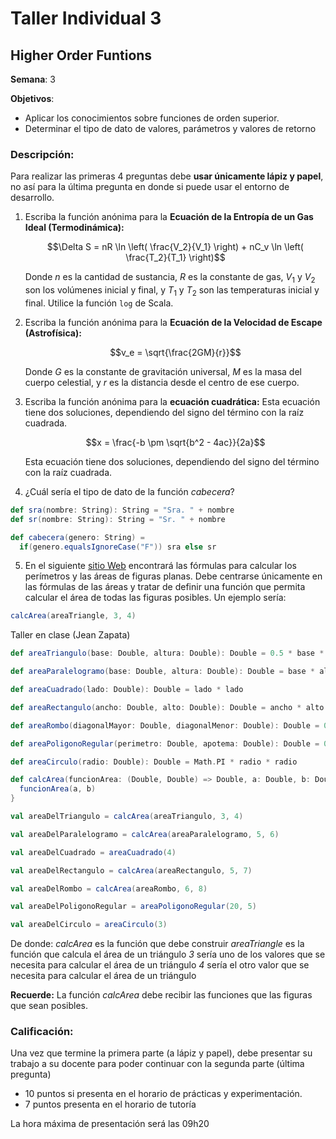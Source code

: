 # Taller Individual  3
## Higher Order Funtions

**Semana**: 3

**Objetivos**:

- Aplicar los conocimientos sobre funciones de orden superior.
- Determinar el tipo de dato de valores, parámetros y valores de retorno

### Descripción:

Para realizar las primeras 4 preguntas debe **usar únicamente lápiz y papel**, no así para la última pregunta en donde si puede usar el entorno de desarrollo.

1. Escriba la función anónima para la **Ecuación de la Entropía de un Gas Ideal (Termodinámica):** 
   
   $$\Delta S = nR \ln \left( \frac{V_2}{V_1} \right) + nC_v \ln \left( \frac{T_2}{T_1} \right)$$ 

   Donde $n$ es la cantidad de sustancia, $R$ es la constante de gas, $V_1$ y $V_2$ son los volúmenes inicial y final, y $T_1$ y $T_2$ son las temperaturas inicial y final. Utilice la función ``log`` de Scala. 


2. Escriba la función anónima para la **Ecuación de la Velocidad de Escape (Astrofísica):** 

    $$v_e = \sqrt{\frac{2GM}{r}}$$

   Donde $G$ es la constante de gravitación universal, $M$ es la masa del cuerpo celestial, y $r$ es la distancia desde el centro de ese cuerpo.

3. Escriba la función anónima para la **ecuación cuadrática:** Esta ecuación tiene dos soluciones, dependiendo del signo del término con la raíz cuadrada.
   
   $$x = \frac{-b \pm \sqrt{b^2 - 4ac}}{2a}$$

   Esta ecuación tiene dos soluciones, dependiendo del signo del término con la raíz cuadrada.

4. ¿Cuál sería el tipo de dato de la función *cabecera*?

```scala
def sra(nombre: String): String = "Sra. " + nombre
def sr(nombre: String): String = "Sr. " + nombre

def cabecera(genero: String) =
  if(genero.equalsIgnoreCase("F")) sra else sr
```

5. En el siguiente [sitio Web](https://es.scribd.com/document/561144117/3513b6) encontrará las fórmulas para calcular los perímetros y las áreas de figuras planas. Debe centrarse únicamente en las fórmulas de las áreas y tratar de definir una función que permita calcular el área de todas las figuras posibles. Un ejemplo sería:

```scala
calcArea(areaTriangle, 3, 4)
```
Taller en clase (Jean Zapata)

```scala
def areaTriangulo(base: Double, altura: Double): Double = 0.5 * base * altura

def areaParalelogramo(base: Double, altura: Double): Double = base * altura

def areaCuadrado(lado: Double): Double = lado * lado

def areaRectangulo(ancho: Double, alto: Double): Double = ancho * alto

def areaRombo(diagonalMayor: Double, diagonalMenor: Double): Double = 0.5 * diagonalMayor * diagonalMenor

def areaPoligonoRegular(perimetro: Double, apotema: Double): Double = 0.5 * perimetro * apotema

def areaCirculo(radio: Double): Double = Math.PI * radio * radio

def calcArea(funcionArea: (Double, Double) => Double, a: Double, b: Double): Double = {
  funcionArea(a, b)
}

val areaDelTriangulo = calcArea(areaTriangulo, 3, 4)

val areaDelParalelogramo = calcArea(areaParalelogramo, 5, 6)

val areaDelCuadrado = areaCuadrado(4)

val areaDelRectangulo = calcArea(areaRectangulo, 5, 7)

val areaDelRombo = calcArea(areaRombo, 6, 8)

val areaDelPoligonoRegular = areaPoligonoRegular(20, 5)

val areaDelCirculo = areaCirculo(3)

```

De donde:
*calcArea* es la función que debe construir
*areaTriangle* es la función que calcula el área de un triángulo
*3* sería uno de los valores que se necesita para calcular el área de un triángulo
*4* sería el otro valor que se necesita para calcular el área de un triángulo

**Recuerde:** La función *calcArea* debe recibir las funciones que las figuras que sean posibles.


### Calificación:

Una vez que termine la primera parte (a lápiz y papel), debe presentar su trabajo a su docente para poder continuar con la segunda parte (última pregunta)

- 10 puntos si presenta en el horario de prácticas y experimentación.
- 7 puntos presenta en el horario de tutoría

La hora máxima de presentación será las 09h20
